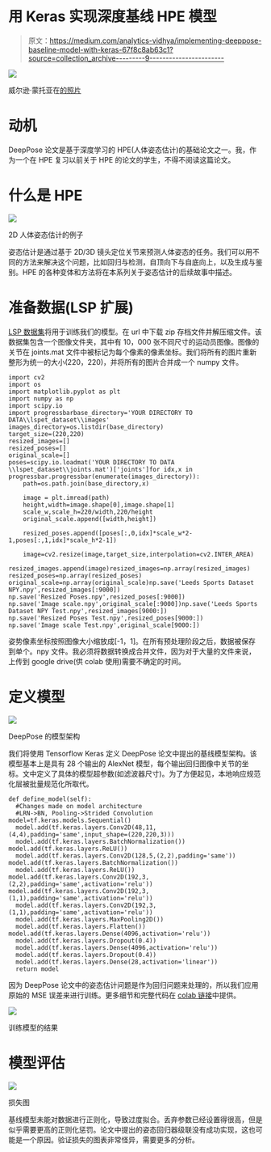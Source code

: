 # 用 Keras 实现深度基线 HPE 模型

> 原文：<https://medium.com/analytics-vidhya/implementing-deeppose-baseline-model-with-keras-67f8c8ab63c1?source=collection_archive---------9----------------------->

![](img/20cfa25d2c4848e14775d76e0eab25e3.png)

威尔逊·蒙托亚在[的照片](https://unsplash.com/photos/XqQwigfqje4)

# 动机

DeepPose 论文是基于深度学习的 HPE(人体姿态估计)的基础论文之一。我，作为一个在 HPE 复习以前关于 HPE 的论文的学生，不得不阅读这篇论文。

# 什么是 HPE

![](img/3a3aac5725cc925c1eed949097b60580.png)

2D 人体姿态估计的例子

姿态估计是通过基于 2D/3D 镜头定位关节来预测人体姿态的任务。我们可以用不同的方法来解决这个问题，比如回归与检测，自顶向下与自底向上，以及生成与鉴别。HPE 的各种变体和方法将在本系列关于姿态估计的后续故事中描述。

# 准备数据(LSP 扩展)

[LSP 数据集](https://sam.johnson.io/research/lspet.html)将用于训练我们的模型。在 url 中下载 zip 存档文件并解压缩文件。该数据集包含一个图像文件夹，其中有 10，000 张不同尺寸的运动员图像。图像的关节在 joints.mat 文件中被标记为每个像素的像素坐标。我们将所有的图片重新整形为统一的大小(220，220)，并将所有的图片合并成一个 numpy 文件。

```
import cv2
import os
import matplotlib.pyplot as plt
import numpy as np
import scipy.io
import progressbarbase_directory='YOUR DIRECTORY TO DATA\\lspet_dataset\\images'
images_directory=os.listdir(base_directory)
target_size=(220,220)
resized_images=[]
resized_poses=[]
original_scale=[]
poses=scipy.io.loadmat('YOUR DIRECTORY TO DATA \\lspet_dataset\\joints.mat')['joints']for idx,x in progressbar.progressbar(enumerate(images_directory)):
    path=os.path.join(base_directory,x)

    image = plt.imread(path)
    height,width=image.shape[0],image.shape[1]
    scale_w,scale_h=220/width,220/height
    original_scale.append([width,height])

    resized_poses.append([poses[:,0,idx]*scale_w*2-1,poses[:,1,idx]*scale_h*2-1])

    image=cv2.resize(image,target_size,interpolation=cv2.INTER_AREA)
    resized_images.append(image)resized_images=np.array(resized_images)
resized_poses=np.array(resized_poses)
original_scale=np.array(original_scale)np.save('Leeds Sports Dataset NPY.npy',resized_images[:9000])
np.save('Resized Poses.npy',resized_poses[:9000])
np.save('Image scale.npy',original_scale[:9000])np.save('Leeds Sports Dataset NPY Test.npy',resized_images[9000:])
np.save('Resized Poses Test.npy',resized_poses[9000:])
np.save('Image scale Test.npy',original_scale[9000:])
```

姿势像素坐标按照图像大小缩放成[-1，1]。在所有预处理阶段之后，数据被保存到单个。npy 文件。我必须将数据转换成合并文件，因为对于大量的文件来说，上传到 google drive(供 colab 使用)需要不确定的时间。

# 定义模型

![](img/900e5583bac1fd31762f3c3abac87f8c.png)

DeepPose 的模型架构

我们将使用 Tensorflow Keras 定义 DeepPose 论文中提出的基线模型架构。该模型基本上是具有 28 个输出的 AlexNet 模型，每个输出回归图像中关节的坐标。文中定义了具体的模型超参数(如滤波器尺寸)。为了方便起见，本地响应规范化层被批量规范化所取代。

```
def define_model(self):
  #Changes made on model architecture
  #LRN->BN, Pooling->Strided Convolution model=tf.keras.models.Sequential()
  model.add(tf.keras.layers.Conv2D(48,11,(4,4),padding='same',input_shape=(220,220,3)))
  model.add(tf.keras.layers.BatchNormalization()) model.add(tf.keras.layers.ReLU())
  model.add(tf.keras.layers.Conv2D(128,5,(2,2),padding='same')) model.add(tf.keras.layers.BatchNormalization())
  model.add(tf.keras.layers.ReLU()) model.add(tf.keras.layers.Conv2D(192,3,(2,2),padding='same',activation='relu')) model.add(tf.keras.layers.Conv2D(192,3,(1,1),padding='same',activation='relu'))
  model.add(tf.keras.layers.Conv2D(192,3,(1,1),padding='same',activation='relu'))
  model.add(tf.keras.layers.MaxPooling2D())
  model.add(tf.keras.layers.Flatten()) model.add(tf.keras.layers.Dense(4096,activation='relu'))
  model.add(tf.keras.layers.Dropout(0.4))
  model.add(tf.keras.layers.Dense(4096,activation='relu'))
  model.add(tf.keras.layers.Dropout(0.4))
  model.add(tf.keras.layers.Dense(28,activation='linear'))
  return model
```

因为 DeepPose 论文中的姿态估计问题是作为回归问题来处理的，所以我们应用原始的 MSE 误差来进行训练。更多细节和完整代码在 [colab 链接](https://colab.research.google.com/drive/1J2oHgwX5RtsCI7DU3ToNgz00rb_p9S2T?usp=sharing)中提供。

![](img/59b003eaa2783247f174428ae2a51b38.png)

训练模型的结果

# 模型评估

![](img/e3b1c1c71c3e0a131222bfc15c8ca5d6.png)

损失图

基线模型未能对数据进行正则化，导致过度拟合。丢弃参数已经设置得很高，但是似乎需要更高的正则化惩罚。论文中提出的姿态回归器级联没有成功实现，这也可能是一个原因。验证损失的图表非常怪异，需要更多的分析。